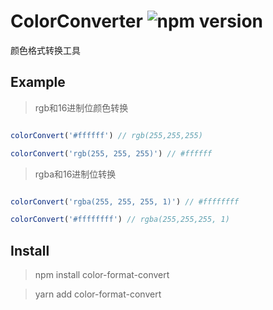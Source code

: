 # ColorConverter ![npm version](https://badge.fury.io/js/color-format-convert.svg)
颜色格式转换工具

  ## Example

  >rgb和16进制位颜色转换
  ```javascript

  colorConvert('#ffffff') // rgb(255,255,255)

  colorConvert('rgb(255, 255, 255)') // #ffffff

  ```

  > rgba和16进制位转换

  ```javascript

  colorConvert('rgba(255, 255, 255, 1)') // #ffffffff

  colorConvert('#ffffffff') // rgba(255,255,255, 1)

  ```
  ## Install

  > npm install color-format-convert
  
  > yarn add color-format-convert